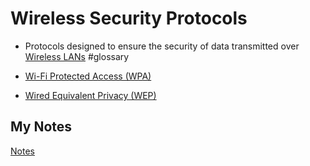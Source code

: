 # Wireless Security Protocols
- Protocols designed to ensure the security of data transmitted over [Wireless LANs](wlan.md) #glossary

- [Wi-Fi Protected Access (WPA)](wpa.md)
- [Wired Equivalent Privacy (WEP)](wep.md)
## My Notes
[Notes](mynotes/wireless-security-protocols-notes.md)
